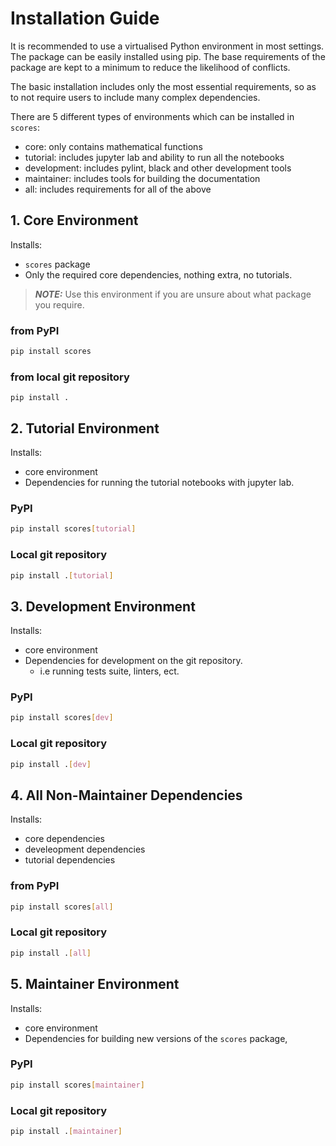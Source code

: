 # Installation Guide

It is recommended to use a virtualised Python environment in most settings. The package can be easily installed using pip. The base requirements of the package are kept to a minimum to reduce the likelihood of conflicts.

The basic installation includes only the most essential requirements, so as to not require users to include many complex dependencies.

There are 5 different types of environments which can be installed in `scores`: 

- core: only contains mathematical functions
- tutorial: includes jupyter lab and ability to run all the notebooks
- development: includes pylint, black and other development tools
- maintainer: includes tools for building the documentation
- all: includes requirements for all of the above

## 1. Core Environment 

Installs:
* `scores` package
* Only the required core dependencies, nothing extra, no tutorials.

> **_NOTE:_** Use this environment if you are unsure about what package you require.

### from PyPI

```Bash
pip install scores
```

### from local git repository

```
pip install .
```

## 2. Tutorial Environment 

Installs:
* core environment
* Dependencies for running the tutorial notebooks with jupyter lab.

### PyPI

```Bash
pip install scores[tutorial]
```

### Local git repository

```bash
pip install .[tutorial]
```

## 3. Development Environment 

Installs:
* core environment
* Dependencies for development on the git repository.
  * i.e running tests suite, linters, ect.

### PyPI

```Bash
pip install scores[dev]
```

### Local git repository

```bash
pip install .[dev]
```

## 4. All Non-Maintainer Dependencies 

Installs:
* core dependencies
* develeopment dependencies
* tutorial dependencies

### from PyPI

```Bash
pip install scores[all]
```

### Local git repository

```bash
pip install .[all]
```


## 5. Maintainer Environment 

Installs:
* core environment
* Dependencies for building new versions of the `scores` package,

### PyPI

```Bash
pip install scores[maintainer]
```

### Local git repository

```bash
pip install .[maintainer]
```



